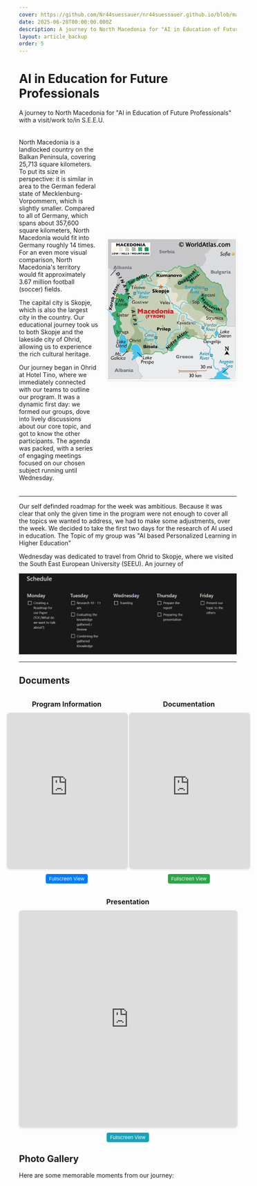 ```yaml
---
cover: https://github.com/Nr44suessauer/nr44suessauer.github.io/blob/main/nuxt-app/assets/pictures/BIP/GroupPic.JPG?raw=true
date: 2025-06-28T00:00:00.000Z
description: A journey to North Macedonia for "AI in Education of Future Professionals" with a visit/work to/in S.E.E.U.
layout: article_backup
order: 5
---
```


<style>
:root {
  --article-font-size: 14px;
}
</style>

# AI in Education for Future Professionals

A journey to North Macedonia for "AI in Education of Future Professionals" with a visit/work to/in S.E.E.U. 

<div style="display: flex; align-items: center; gap: 20px; margin: 20px 0;">
    <div style="flex: 1;">
        <p style="font-size: var(--article-font-size);">North Macedonia is a landlocked country on the Balkan Peninsula, covering 25,713 square kilometers. To put its size in perspective: it is similar in area to the German federal state of Mecklenburg-Vorpommern, which is slightly smaller. Compared to all of Germany, which spans about 357,600 square kilometers, North Macedonia would fit into Germany roughly 14 times. For an even more visual comparison, North Macedonia's territory would fit approximately 3.67 million football (soccer) fields.</p>
        <p style="font-size: var(--article-font-size);">The capital city is Skopje, which is also the largest city in the country. Our educational journey took us to both Skopje and the lakeside city of Ohrid, allowing us to experience the rich cultural heritage.</p>
        <p style="font-size: var(--article-font-size);">Our journey began in Ohrid at Hotel Tino, where we immediately connected with our teams to outline our program. It was a dynamic first day: we formed our groups, dove into lively discussions about our core topic, and got to know the other participants. The agenda was packed, with a series of engaging meetings focused on our chosen subject running until Wednesday.</p>
    </div>
    <div style="flex: 0 0 300px;">
        <img src="https://github.com/Nr44suessauer/nr44suessauer.github.io/blob/main/nuxt-app/assets/pictures/BIP/macedoniaMap.png?raw=true" alt="North Macedonia Map" style="width: 100%; height: auto; border-radius: 6px; box-shadow: 0 2px 4px rgba(0,0,0,0.1);" />
    </div>
</div>

<HotelTinoGallery></HotelTinoGallery>

---

Our self definded roadmap for the week was ambitious. 
Because it was clear that only the given time in the program were not enough to cover all the topics we wanted to address, 
we had to make some adjustments, over the week. 
We decided to take the first two days for the research of AI used in education. The Topic of my group was "AI based Personalized Learning in Higher Education"

Wednesday was dedicated to travel from Ohrid to Skopje, where we visited the South East European University (SEEU). 
An journey of 

![Schedule](https://github.com/Nr44suessauer/nr44suessauer.github.io/blob/main/nuxt-app/assets/pictures/BIP/Schedule.PNG?raw=true)



---

<h2 style="margin-bottom: 5px;">Documents</h2>
<div style="display: flex; gap: 5px; margin: 10px 0; justify-content: center;">
    <div style="width: 278px;">
        <h4 style="text-align: center; margin-bottom: 10px; font-size: 16px;">Program Information</h4>
        <iframe 
            src="https://docs.google.com/viewer?url=https://github.com/Nr44suessauer/nr44suessauer.github.io/raw/main/nuxt-app/public/assets/pdf/BIP/BIP-2025-program_SEEU_V3.pdf&embedded=true" 
            width="278px" 
            height="359px" 
            style="border: 1px solid #ddd; border-radius: 6px; box-shadow: 0 2px 4px rgba(0,0,0,0.1);">
        </iframe>
        <p style="text-align: center; margin-top: 10px;">
            <a href="/assets/pdf/BIP/BIP-2025-program_SEEU_V3.pdf" target="_blank" style="padding: 4px 8px; background: #007bff; color: white; text-decoration: none; border-radius: 4px; font-size: 11px;">
                Fullscreen View
            </a>
        </p>
    </div>
    <div style="width: 278px;">
        <h4 style="text-align: center; margin-bottom: 10px; font-size: 16px;">Documentation</h4>
        <iframe 
            src="https://docs.google.com/viewer?url=https://github.com/Nr44suessauer/nr44suessauer.github.io/raw/main/nuxt-app/public/assets/pdf/BIP/output_bip.pdf&embedded=true" 
            width="278px" 
            height="359px" 
            style="border: 1px solid #ddd; border-radius: 6px; box-shadow: 0 2px 4px rgba(0,0,0,0.1);">
        </iframe>
        <p style="text-align: center; margin-top: 10px;">
            <a href="/assets/pdf/BIP/output_bip.pdf" target="_blank" style="padding: 4px 8px; background: #28a745; color: white; text-decoration: none; border-radius: 4px; font-size: 11px;">
                Fullscreen View
            </a>
        </p>
    </div>
</div>

<div style="margin: 20px 0;">
    <h4 style="text-align: center; margin-bottom: 10px; font-size: 16px;">Presentation</h4>
    <iframe 
        src="https://docs.google.com/viewer?url=https://github.com/Nr44suessauer/nr44suessauer.github.io/raw/main/nuxt-app/public/assets/pdf/BIP/BIP%20Presentation.pdf&embedded=true" 
        width="100%" 
        height="500px" 
        style="border: 1px solid #ddd; border-radius: 6px; box-shadow: 0 2px 4px rgba(0,0,0,0.1);">
    </iframe>
    <p style="text-align: center; margin-top: 10px;">
        <a href="/assets/pdf/BIP/BIP Presentation.pdf" target="_blank" style="padding: 4px 8px; background: #17a2b8; color: white; text-decoration: none; border-radius: 4px; font-size: 11px;">
            Fullscreen View
        </a>
    </p>
</div>


## Photo Gallery

Here are some memorable moments from our journey:
<BipPhotoGallery />

